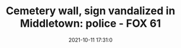 ---
"title": "Cemetery wall, sign vandalized in Middletown: police - FOX 61"
"date": "2021-10-11 17:31:0"
"feed_name": "GOOGLENEWSCONSTRUCTION"
"feed_website": "https://news.google.com/search?q=construction%2Bincident&hl=en-US&gl=US&ceid=US:en"
"feed_rss": "https://news.google.com/rss/search?q=construction%2Bincident&hl=en-US&gl=US&ceid=US:en"
"link": "https://www.fox61.com/article/news/local/middlesex-county/middletown/middltown-vandalism-indian-hill-cemetary/520-b294748c-2136-45de-bd7d-8a7d11b3f055"
"source": "{'href': 'https://www.fox61.com', 'title': 'FOX 61'}"
"file": "_posts/2021-1-1-beb217b07958da668347cb7c89b7cf4f47bdf645.md"
"accident": "0"
"drilling": "0"
"dead": "0"
"injured": "0"
"arrested": "0"
"place": "unknown place"
"where": "unknown site"
"causes": "unknown"
"place_uri": "unknown place"
---